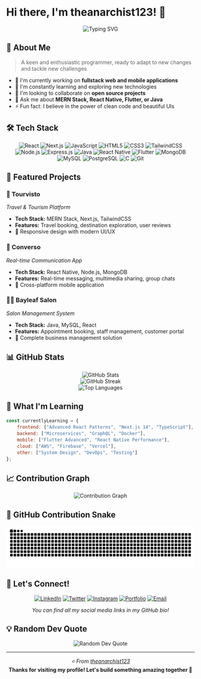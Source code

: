 # Hi there, I'm theanarchist123! 👋

<div align="center">
  <img src="https://readme-typing-svg.herokuapp.com?font=Fira+Code&pause=1000&color=36BCF7&center=true&vCenter=true&width=435&lines=Aspiring+Fullstack+Developer;MERN+Stack+Enthusiast;Mobile+App+Developer;Always+learning+new+things" alt="Typing SVG" />
</div>

## 🚀 About Me

> A keen and enthusiastic programmer, ready to adapt to new changes and tackle new challenges

- 🔭 I'm currently working on **fullstack web and mobile applications**
- 🌱 I'm constantly learning and exploring new technologies
- 👯 I'm looking to collaborate on **open source projects**
- 💬 Ask me about **MERN Stack, React Native, Flutter, or Java**
- ⚡ Fun fact: I believe in the power of clean code and beautiful UIs

## 🛠️ Tech Stack

<div align="center">
  <img src="https://img.shields.io/badge/-React-61DAFB?style=for-the-badge&logo=react&logoColor=black" alt="React" />
  <img src="https://img.shields.io/badge/-Next.js-000000?style=for-the-badge&logo=next.js&logoColor=white" alt="Next.js" />
  <img src="https://img.shields.io/badge/-JavaScript-F7DF1E?style=for-the-badge&logo=javascript&logoColor=black" alt="JavaScript" />
  <img src="https://img.shields.io/badge/-HTML5-E34F26?style=for-the-badge&logo=html5&logoColor=white" alt="HTML5" />
  <img src="https://img.shields.io/badge/-CSS3-1572B6?style=for-the-badge&logo=css3&logoColor=white" alt="CSS3" />
  <img src="https://img.shields.io/badge/-TailwindCSS-38B2AC?style=for-the-badge&logo=tailwind-css&logoColor=white" alt="TailwindCSS" />
  <img src="https://img.shields.io/badge/-Node.js-339933?style=for-the-badge&logo=node.js&logoColor=white" alt="Node.js" />
  <img src="https://img.shields.io/badge/-Express.js-000000?style=for-the-badge&logo=express&logoColor=white" alt="Express.js" />
  <img src="https://img.shields.io/badge/-Java-007396?style=for-the-badge&logo=java&logoColor=white" alt="Java" />
  <img src="https://img.shields.io/badge/-React%20Native-61DAFB?style=for-the-badge&logo=react&logoColor=black" alt="React Native" />
  <img src="https://img.shields.io/badge/-Flutter-02569B?style=for-the-badge&logo=flutter&logoColor=white" alt="Flutter" />
  <img src="https://img.shields.io/badge/-MongoDB-47A248?style=for-the-badge&logo=mongodb&logoColor=white" alt="MongoDB" />
  <img src="https://img.shields.io/badge/-MySQL-4479A1?style=for-the-badge&logo=mysql&logoColor=white" alt="MySQL" />
  <img src="https://img.shields.io/badge/-PostgreSQL-336791?style=for-the-badge&logo=postgresql&logoColor=white" alt="PostgreSQL" />
  <img src="https://img.shields.io/badge/-C-A8B9CC?style=for-the-badge&logo=c&logoColor=black" alt="C" />
  <img src="https://img.shields.io/badge/-Git-F05032?style=for-the-badge&logo=git&logoColor=white" alt="Git" />
</div>

## 🎯 Featured Projects

### 🏨 Tourvisto
*Travel & Tourism Platform*
- **Tech Stack:** MERN Stack, Next.js, TailwindCSS
- **Features:** Travel booking, destination exploration, user reviews
- 🌟 Responsive design with modern UI/UX

### 💬 Converso
*Real-time Communication App*
- **Tech Stack:** React Native, Node.js, MongoDB
- **Features:** Real-time messaging, multimedia sharing, group chats
- 🌟 Cross-platform mobile application

### 💇‍♀️ Bayleaf Salon
*Salon Management System*
- **Tech Stack:** Java, MySQL, React
- **Features:** Appointment booking, staff management, customer portal
- 🌟 Complete business management solution

## 📊 GitHub Stats

<div align="center">
  <img src="https://github-readme-stats.vercel.app/api?username=theanarchist123&show_icons=true&theme=tokyonight&hide_border=true&count_private=true&include_all_commits=true&cache_seconds=1800" alt="GitHub Stats" />
</div>

<div align="center">
  <img src="https://github-readme-streak-stats.herokuapp.com/?user=theanarchist123&theme=tokyonight&hide_border=true&date_format=M%20j%5B%2C%20Y%5D" alt="GitHub Streak" />
</div>

<div align="center">
  <img src="https://github-readme-stats.vercel.app/api/top-langs/?username=theanarchist123&layout=compact&theme=tokyonight&hide_border=true&langs_count=10&count_private=true&cache_seconds=1800" alt="Top Languages" />
</div>

## 🌟 What I'm Learning

```javascript
const currentlyLearning = {
    frontend: ["Advanced React Patterns", "Next.js 14", "TypeScript"],
    backend: ["Microservices", "GraphQL", "Docker"],
    mobile: ["Flutter Advanced", "React Native Performance"],
    cloud: ["AWS", "Firebase", "Vercel"],
    other: ["System Design", "DevOps", "Testing"]
};
```

## 📈 Contribution Graph

<div align="center">
  <img src="https://github-readme-activity-graph.vercel.app/graph?username=theanarchist123&theme=tokyo-night&hide_border=true" alt="Contribution Graph" />
</div>

## 🐍 GitHub Contribution Snake

<div align="center">
  <picture>
    <source media="(prefers-color-scheme: dark)" srcset="https://raw.githubusercontent.com/theanarchist123/theanarchist123/output/github-contribution-grid-snake-dark.svg">
    <source media="(prefers-color-scheme: light)" srcset="https://raw.githubusercontent.com/theanarchist123/theanarchist123/output/github-contribution-grid-snake.svg">
    <img alt="github contribution grid snake animation" src="https://raw.githubusercontent.com/theanarchist123/theanarchist123/output/github-contribution-grid-snake.svg">
  </picture>
</div>

## 🤝 Let's Connect!

<div align="center">
  
[![LinkedIn](https://img.shields.io/badge/-LinkedIn-0077B5?style=for-the-badge&logo=linkedin&logoColor=white)](https://www.linkedin.com/in/nikhil-kadam-20584930a/)
[![Twitter](https://img.shields.io/badge/-Twitter-1DA1F2?style=for-the-badge&logo=twitter&logoColor=white)](https://x.com/NikhilK97045129)
[![Instagram](https://img.shields.io/badge/-Instagram-E4405F?style=for-the-badge&logo=instagram&logoColor=white)](https://www.instagram.com/immortalleagacy?igsh=MXFoNmdqM3g2Nms3YQ==)
[![Portfolio](https://img.shields.io/badge/-Portfolio-FF5722?style=for-the-badge&logo=google-chrome&logoColor=white)](https://your-portfolio.com)
[![Email](https://img.shields.io/badge/-Email-D14836?style=for-the-badge&logo=gmail&logoColor=white)](mailto:your-email@example.com)

*You can find all my social media links in my GitHub bio!*

</div>

## 💡 Random Dev Quote

<div align="center">
  <img src="https://quotes-github-readme.vercel.app/api?type=horizontal&theme=tokyonight" alt="Random Dev Quote" />
</div>

---

<div align="center">
  <i>⭐️ From <a href="https://github.com/theanarchist123">theanarchist123</a></i>
  <br>
  <strong>Thanks for visiting my profile! Let's build something amazing together 🚀</strong>
</div>
